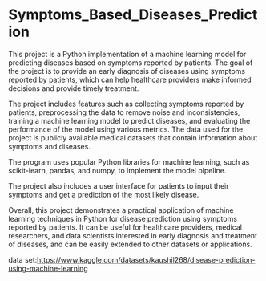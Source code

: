 # Symptoms_Based_Diseases_Prediction

This project is a Python implementation of a machine learning model for predicting diseases based on symptoms reported by patients. The goal of the project is to provide an early diagnosis of diseases using symptoms reported by patients, which can help healthcare providers make informed decisions and provide timely treatment.

The project includes features such as collecting symptoms reported by patients, preprocessing the data to remove noise and inconsistencies, training a machine learning model to predict diseases, and evaluating the performance of the model using various metrics. The data used for the project is publicly available medical datasets that contain information about symptoms and diseases.

The program uses popular Python libraries for machine learning, such as scikit-learn, pandas, and numpy, to implement the model pipeline.

The project also includes a user interface for patients to input their symptoms and get a prediction of the most likely disease.

Overall, this project demonstrates a practical application of machine learning techniques in Python for disease prediction using symptoms reported by patients. It can be useful for healthcare providers, medical researchers, and data scientists interested in early diagnosis and treatment of diseases, and can be easily extended to other datasets or applications.

data set:https://www.kaggle.com/datasets/kaushil268/disease-prediction-using-machine-learning
